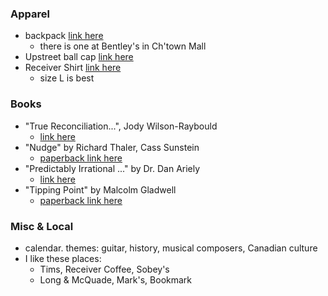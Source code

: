 
### Apparel

* backpack [link here](https://www.amazon.ca/JanSport-JS0A2SDD3CL-Student-Backpack-Letterman/dp/B07192Q1M4/ref=sr_1_6)
    - there is one at Bentley's in Ch'town Mall
* Upstreet ball cap [link here](https://shop.upstreet.ca/collections/upstreet-merch/products/grey-heather-sport-fit-ball-cap)
* Receiver Shirt [link here](https://www.receivercoffee.com/products/receiver-coffee-logo-charcoal-grey-t-shirt)
    - size L is best

### Books

* "True Reconciliation...", Jody Wilson-Raybould 
    - [link here](https://www.amazon.ca/True-Reconciliation-How-Force-Change/dp/0771004389/ref=sr_1_fkmr0_2?keywords=jody+wilson+raybould+book&qid=1668084839&qu=eyJxc2MiOiIxLjQ4IiwicXNhIjoiMS4xNyIsInFzcCI6IjEuMDgifQ%3D%3D&sprefix=jody+wil%2Caps%2C123&sr=8-2-fkmr0)
* "Nudge" by Richard Thaler, Cass Sunstein
    - [paperback link here](https://www.amazon.ca/Nudge-Final-Richard-H-Thaler/dp/014313700X/ref=pd_bxgy_sccl_2/141-7494882-5296300)
* "Predictably Irrational ..." by Dr. Dan Ariely
    - [link here](https://www.amazon.ca/Predictably-Irrational-Revised-Expanded-Decisions/dp/0061353248/ref=pd_bxgy_img_sccl_2/141-7494882-5296300)
* "Tipping Point" by Malcolm Gladwell
    - [paperback link here](https://www.amazon.ca/Tipping-Point-Little-Things-Difference/dp/0316346624/ref=tmm_pap_swatch_0)

### Misc & Local

* calendar. themes: guitar, history, musical composers, Canadian culture
* I like these places: 
    - Tims, Receiver Coffee, Sobey's
    - Long & McQuade, Mark's, Bookmark

